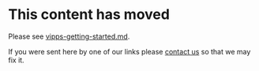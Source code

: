 <!-- START_METADATA
---
draft: True
---
END_METADATA -->

# This content has moved
Please see [vipps-getting-started.md](https://github.com/vippsas/vipps-developers/blob/master/vipps-getting-started.md).

If you were sent here by one of our links please [contact us](https://github.com/vippsas/vipps-developers/blob/master/contact.md) so that we may fix it.
